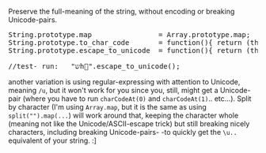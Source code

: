 Preserve the full-meaning of the string, without encoding or breaking Unicode-pairs.
<pre>
String.prototype.map                = Array.prototype.map;
String.prototype.to_char_code       = function(){ return (this+"").map(function(c){                return c.charCodeAt(0)                                                  });           };
String.prototype.escape_to_unicode  = function(){ return (this+"").to_char_code().map(function(i){ return "\\u005Cu" + ("0000" + i.toString(16).toUpperCase()).substr(-4);  }).join("");  };

//test- run:   "שh&#x1f400;".escape_to_unicode();
</pre>

another variation is using regular-expressing with attention to Unicode, meaning <code>/u</code>,
but it won't work for you since you, still, might get a Unicode-pair (where you have to run <code>charCodeAt(0)</code> and <code>charCodeAt(1)</code>.. etc...). Split by character (I'm using <code>Array.map</code>, but it is the same as using <code>split("").map(...</code>) will work around that, keeping the character whole (meaning not like the Unicode/ASCII-escape trick) but still breaking nicely characters, including breaking Unicode-pairs-
-to quickly get the <code>\\u..</code> equivalent of your string. :]